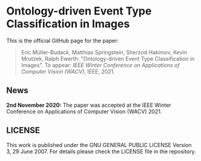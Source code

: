 # Ontology-driven Event Type Classification in Images

This is the official GitHub page for the paper:

> Eric Müller-Budack, Matthias Springstein, Sherzod Hakimov, Kevin Mrutzek, Ralph Ewerth:
"Ontology-driven Event Type Classification in Images".
To appear: *IEEE Winter Conference on Applications of Computer Vision (WACV)*, IEEE, 2021.

## News

**2nd November 2020:** The paper was accepted at the IEEE Winter Conference on Applications of Computer Vision (WACV) 2021.


## LICENSE

This work is published under the GNU GENERAL PUBLIC LICENSE Version 3, 29 June 2007. For details please check the LICENSE file in the repository.